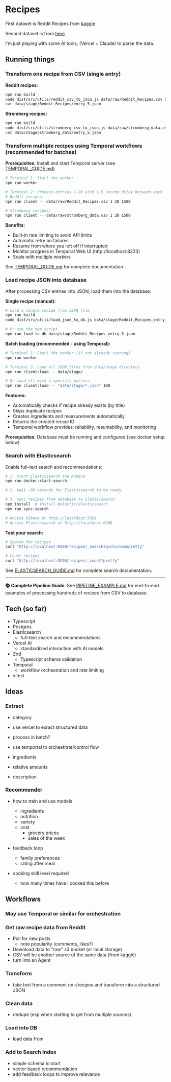 # Recipes

First dataset is Reddit Recipes from [kaggle](https://www.kaggle.com/datasets/michau96/recipes-from-reddit)

Second dataset is from [here ](https://www.kaggle.com/datasets/wilmerarltstrmberg/recipe-dataset-over-2m)

I'm just playing with some AI tools, (Vercel + Claude) to parse the data.

## Running things

### Transform one recipe from CSV (single entry)

**Reddit recipes:**
```bash
npm run build
node dist/src/utils/reddit_csv_to_json.js data/raw/Reddit_Recipes.csv 5
cat data/stage/Reddit_Recipes/entry_5.json
```

**Stromberg recipes:**
```bash
npm run build
node dist/src/utils/stromberg_csv_to_json.js data/raw/stromberg_data.csv 5
cat data/stage/stromberg_data/entry_5.json
```

### Transform multiple recipes using Temporal workflows (recommended for batches)

**Prerequisites:** Install and start Temporal server (see [TEMPORAL_GUIDE.md](./TEMPORAL_GUIDE.md))

```bash
# Terminal 1: Start the worker
npm run worker

# Terminal 2: Process entries 1-20 with 1.5 second delay between each
# Reddit recipes:
npm run client -- data/raw/Reddit_Recipes.csv 1 20 1500

# Stromberg recipes:
npm run client -- data/raw/stromberg_data.csv 1 20 1500
```

**Benefits:**
- Built-in rate limiting to avoid API limits
- Automatic retry on failures
- Resume from where you left off if interrupted
- Monitor progress in Temporal Web UI (http://localhost:8233)
- Scale with multiple workers

See [TEMPORAL_GUIDE.md](./TEMPORAL_GUIDE.md) for complete documentation.

### Load recipe JSON into database

After processing CSV entries into JSON, load them into the database:

**Single recipe (manual):**
```bash
# Load a single recipe from JSON file
npm run build
node dist/src/utils/load_json_to_db.js data/stage/Reddit_Recipes_entry_5.json

# Or use the npm script
npm run load-to-db data/stage/Reddit_Recipes_entry_5.json
```

**Batch loading (recommended - using Temporal):**
```bash
# Terminal 1: Start the worker (if not already running)
npm run worker

# Terminal 2: Load all JSON files from data/stage directory
npm run client:load -- data/stage/

# Or load all with a specific pattern
npm run client:load -- "data/stage/*.json" 100
```

**Features:**
- Automatically checks if recipe already exists (by title)
- Skips duplicate recipes
- Creates ingredients and measurements automatically
- Returns the created recipe ID
- Temporal workflow provides: reliability, resumability, and monitoring

**Prerequisites:** Database must be running and configured (see docker setup below)

### Search with Elasticsearch

Enable full-text search and recommendations:

```bash
# 1. Start Elasticsearch and Kibana
npm run docker:start:search

# 2. Wait ~30 seconds for Elasticsearch to be ready

# 3. Sync recipes from database to Elasticsearch
npm install  # Install @elastic/elasticsearch
npm run sync:search

# Access Kibana at http://localhost:5601
# Access Elasticsearch at http://localhost:9200
```

**Test your search:**
```bash
# Search for recipes
curl "http://localhost:9200/recipes/_search?q=chicken&pretty"

# Count recipes
curl "http://localhost:9200/recipes/_count?pretty"
```

See [ELASTICSEARCH_GUIDE.md](./ELASTICSEARCH_GUIDE.md) for complete search documentation.

---

**📚 Complete Pipeline Guide**: See [PIPELINE_EXAMPLE.md](./PIPELINE_EXAMPLE.md) for end-to-end examples of processing hundreds of recipes from CSV to database.






## Tech (so far)
- Typescript
- Postgres
- Elasticsearch
    - full-text search and recommendations
- Vercel AI
    - standardized interaction with AI models
- Zod
    - Typescript schema validation
- Temporal
    - workflow orchestration and rate limiting
- vitest


## Ideas

### Extract
- category

- use vercel to exract structured data
- process in batch?
- use temportal to orchestrate/control flow


- ingredients
- relative amounts
- description

### Recommender
- how to train and use models
    - ingredients
    - nutrition
    - variety
    - cost
        - grocery prices
        - sales of the week

- feedback loop
    - family preferences
    - rating after meal

- cooking skill level required
    - how many times have I cooked this before

## Workflows

### May use Temporal or similar for orchestration

### Get raw recipe data from Reddit
- Poll for new posts
    - note popularity (comments, likes?)
- Download data to "raw" s3 bucket (or local storage)
- CSV will be another source of the same data (from kaggle)
- turn into an Agent

### Transform
- take text from a comment on r/recipes and transform into a structured JSON

### Clean data
- dedupe (esp when starting to get from multiple sources)

### Load into DB
- load data from 

### Add to Search Index
- simple schema to start
- vector based recommendation
- add feedback loops to improve relevance




